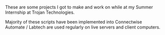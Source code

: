 These are some projects I got to make and work on while at my Summer Internship at Trojan Technologies.

Majority of these scripts have been implemented into Connectwise Automate / Labtech are used regularly on live servers and client computers.
